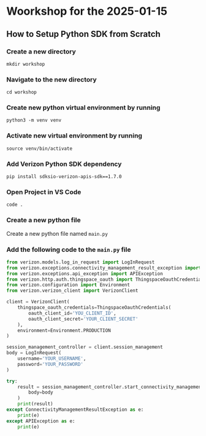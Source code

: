 # Woorkshop for the 2025-01-15

## How to Setup Python SDK from Scratch

### Create a new directory
```
mkdir workshop
```

### Navigate to the new directory
```
cd workshop
```

### Create new python virtual environment by running 
```
python3 -m venv venv
```

### Activate new virtual environment by running 
```
source venv/bin/activate
```

### Add Verizon Python SDK dependency
```
pip install sdksio-verizon-apis-sdk==1.7.0
```

### Open Project in VS Code
```
code .
```

### Create a new python file
Create a new python file named `main.py`

### Add the following code to the `main.py` file
```python
from verizon.models.log_in_request import LogInRequest
from verizon.exceptions.connectivity_management_result_exception import ConnectivityManagementResultException
from verizon.exceptions.api_exception import APIException
from verizon.http.auth.thingspace_oauth import ThingspaceOauthCredentials
from verizon.configuration import Environment
from verizon.verizon_client import VerizonClient

client = VerizonClient(
    thingspace_oauth_credentials=ThingspaceOauthCredentials(
        oauth_client_id='YOU_CLIENT_ID',
        oauth_client_secret='YOUR_CLIENT_SECRET'
    ),
    environment=Environment.PRODUCTION
)

session_management_controller = client.session_management
body = LogInRequest(
    username='YOUR_USERNAME',
    password='YOUR_PASSWORD'
)

try:
    result = session_management_controller.start_connectivity_management_session(
        body=body
    )
    print(result)
except ConnectivityManagementResultException as e: 
    print(e)
except APIException as e: 
    print(e)
```
